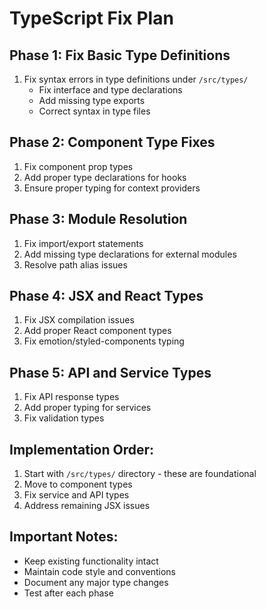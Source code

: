 # TypeScript Fix Plan

## Phase 1: Fix Basic Type Definitions
1. Fix syntax errors in type definitions under `/src/types/`
   - Fix interface and type declarations
   - Add missing type exports
   - Correct syntax in type files

## Phase 2: Component Type Fixes
1. Fix component prop types
2. Add proper type declarations for hooks
3. Ensure proper typing for context providers

## Phase 3: Module Resolution
1. Fix import/export statements
2. Add missing type declarations for external modules
3. Resolve path alias issues

## Phase 4: JSX and React Types
1. Fix JSX compilation issues
2. Add proper React component types
3. Fix emotion/styled-components typing

## Phase 5: API and Service Types
1. Fix API response types
2. Add proper typing for services
3. Fix validation types

## Implementation Order:
1. Start with `/src/types/` directory - these are foundational
2. Move to component types
3. Fix service and API types
4. Address remaining JSX issues

## Important Notes:
- Keep existing functionality intact
- Maintain code style and conventions
- Document any major type changes
- Test after each phase
